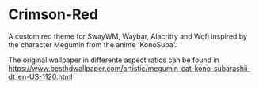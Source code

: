 # Crimson-Red
A custom red theme for SwayWM, Waybar, Alacritty and Wofi inspired by the character Megumin from the anime 'KonoSuba'.

The original wallpaper in differente aspect ratios can be found in https://www.besthdwallpaper.com/artistic/megumin-cat-kono-subarashii-dt_en-US-1120.html
